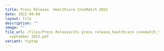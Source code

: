 ```yaml
---
title: Press Release  Healthcare InnoMatch 2022
date: 2022-09-09
layout: file
description: ""
image: ""
file_url: /files/Press Release/chi press release_healthcare innomatch_9
  september 2022.pdf
variant: tiptap
---
```

